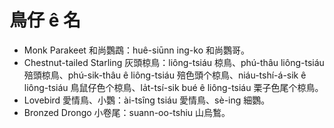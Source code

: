 # 鳥仔 ê 名

- Monk Parakeet 和尚鸚鵡：huê-siūnn ing-ko 和尚鸚哥。
- Chestnut-tailed Starling 灰頭椋鳥：liông-tsiáu 椋鳥、phú-thâu liông-tsiáu 殕頭椋鳥、phú-sik-thâu ê liông-tsiáu 殕色頭个椋鳥、niáu-tshí-á-sik ê liông-tsiáu 鳥鼠仔色个椋鳥、la̍t-tsí-sik bué ê liông-tsiáu 栗子色尾个椋鳥。
- Lovebird 愛情鳥、小鸚：ài-tsîng tsiáu 愛情鳥、sè-ing 細鸚。
- Bronzed Drongo 小卷尾：suann-oo-tshiu 山烏鶖。
